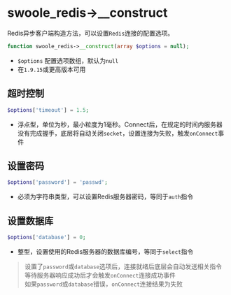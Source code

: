 # swoole_redis->__construct

Redis异步客户端构造方法，可以设置`Redis`连接的配置选项。

```php
function swoole_redis->__construct(array $options = null);
```

* `$options` 配置选项数组，默认为`null`
* 在`1.9.15`或更高版本可用

超时控制
----
```php
$options['timeout'] = 1.5;
```

* 浮点型，单位为秒，最小粒度为1毫秒。Connect后，在规定的时间内服务器没有完成握手，底层将自动关闭`socket`，设置连接为失败，触发`onConnect`事件

设置密码
----
```php
$options['password'] = 'passwd';
```

* 必须为字符串类型，可以设置Redis服务器密码，等同于`auth`指令

设置数据库
----
```php
$options['database'] = 0;
```

* 整型，设置使用的Redis服务器的数据库编号，等同于`select`指令

> 设置了`password`或`database`选项后，连接就绪后底层会自动发送相关指令  
> 等待服务器响应成功后才会触发`onConnect`连接成功事件  
> 如果`password`或`database`错误，`onConnect`连接结果为失败